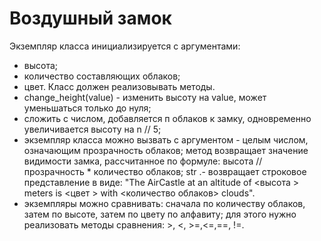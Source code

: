# Воздушный замок
Экземпляр класса инициализируется с аргументами:
- высота;
- количество составляющих облаков;
- цвет.
Класс должен реализовывать методы.
- change_height(value) - изменить высоту на value, может уменьшаться только до нуля;
- сложить с числом, добавляется п облаков к замку, одновременно увеличивается высоту
на n // 5;
- экземпляр класса можно вызвать с аргументом - целым числом, означающим
прозрачность облаков; метод возвращает значение видимости замка, рассчитанное по
формуле: высота // прозрачность * количество облаков;
str
.- возвращает строковое представление в виде:
"The AirCastle at an altitude of <высота > meters is <цвет > with <количество облаков> clouds".
- экземпляры можно сравнивать: сначала по количеству облаков, затем по высоте, затем
по цвету по алфавиту; для этого нужно реализовать методы сравнения: >, <, >=,<=,==, !=.
